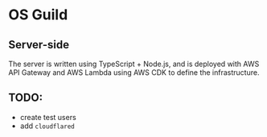 # OS Guild 

## Server-side

The server is written using TypeScript + Node.js, and is deployed with AWS API Gateway and AWS Lambda using AWS CDK to define the infrastructure.

## TODO:

- create test users
- add `cloudflared`